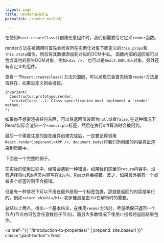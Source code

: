 ```yaml
---
layout: page
title: Render渲染方法
permalink: /render-method/

---
```


在使用`React.createClass()`创建任意组件时，我们都需要给它定义`render`函数。

<!-- ```
/*** @jsx React.DOM */
var APP = React.createClass({
    render:function(){
        return (
            <h1>Hello React</h1>
            <Widget />
        )
    }
});
``` -->

render方法在被调用时首先会检查所在实例化对象下面定义的`this.props`和`this.state`属性，然后将其数据添加到对应的DOM中去。
函数内部的返回值可以包含其他的原生DOM对象，例如`<div />`， 也可以是`React.DOM.div`对象，另外还有自定义的组件。

查看一下`React.createClass()`方法的[源码](https://github.com/facebook/react/blob/master/src/core/ReactCompositeComponent.js#L1355)，可以发现它会首先检查`render`方法是否存在，如果没定义则会报错。

```
invariant(
  Constructor.prototype.render,
  'createClass(...): Class specification must implement a `render` method.'
);
```

如果你不想要渲染任何东西，可以将返回值设置为`null`或者`false`. 在这种情况下React实际会渲染一个`<noscript>`标签，然后在执行diff算法时会被用到。

最后一个需要注意的是在组件创建完成后，一定要记得调用`React.renderComponent(<APP />, document.body)`将我们所创建的内容真正渲染到页面中。

下面是一个完整的例子。

<!-- ```
<!doctype html>
<html lang="en">
<head>
  <meta charset="UTF-8">
  <title>Render Method</title>
  <script src="http://fb.me/react-0.11.1.js"></script>
  <script src="http://fb.me/JSXTransformer-0.11.1.js"></script>
</head>
<body>
<script type="text/jsx">
  /*** @jsx React.DOM */
  var APP = React.createClass({
    render:function(){
      return (
        <div>
          <h1>Hello World</h1>
          <b>bold</b>
        </div>
      )

    }
  });

  React.renderComponent(<APP />, document.body)
</script>
</body>
</html>
``` -->

在实际的使用过程中，经常会遇到一种错误。如果我们这里的`return`内容中，没有选择将`h1`和`b`标签内容写在`div`内，React将会报错。反之，如果最外层有一个或者多个标签时则不会报错。

但是有一种情况下可以不用在最外层用一个标签包裹，那就是返回的内容是单行的。例如`return <h1>hi</h1>`. 初步推测是由`JSX`在解析时的需要。

总结以上两点，得出一个基本结论，在使用`render`方法时，尽量确保只返回一个节点(节点内可包含任意数目子节点)。而且大多数情况下使用`()`括号将返回结果包住。

<a href="{{ "/introduction-to-properties/" | prepend: site.baseurl }}" class="giant-button">
  Next
</a>